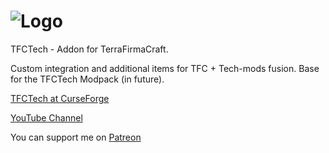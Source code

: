 ![Logo](https://raw.githubusercontent.com/Shurgent/TFCTech/master/src/main/resources/assets/tfctech/textures/TFCTechLogo.png)
==============

TFCTech - Addon for TerraFirmaCraft.

Custom integration and additional items for TFC + Tech-mods fusion.
Base for the TFCTech Modpack (in future).

[TFCTech at CurseForge](http://minecraft.curseforge.com/projects/tfctech-addon)

[YouTube Channel](https://www.youtube.com/channel/UCFV8G0ANkGbl05r0R9rloBQ)

You can support me on [Patreon](https://www.patreon.com/shurgent)